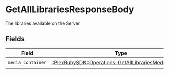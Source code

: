 # GetAllLibrariesResponseBody

The libraries available on the Server


## Fields

| Field                                                                                                                | Type                                                                                                                 | Required                                                                                                             | Description                                                                                                          |
| -------------------------------------------------------------------------------------------------------------------- | -------------------------------------------------------------------------------------------------------------------- | -------------------------------------------------------------------------------------------------------------------- | -------------------------------------------------------------------------------------------------------------------- |
| `media_container`                                                                                                    | [::PlexRubySDK::Operations::GetAllLibrariesMediaContainer](../../models/operations/getalllibrariesmediacontainer.md) | :heavy_check_mark:                                                                                                   | N/A                                                                                                                  |